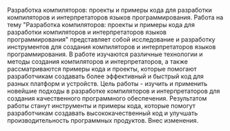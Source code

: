 Разработка компиляторов: проекты и примеры кода для разработки компиляторов и интерпретаторов языков программирования.
Работа на тему "Разработка компиляторов: проекты и примеры кода для разработки компиляторов и интерпретаторов языков программирования" представляет собой исследование и разработку инструментов для создания компиляторов и интерпретаторов языков программирования. В работе изучаются различные технологии и методы создания компиляторов и интерпретаторов, а также рассматриваются примеры кода и проекты, которые помогают разработчикам создавать более эффективный и быстрый код для разных платформ и устройств. Цель работы - изучить и применить новейшие подходы в разработке компиляторов и интерпретаторов для создания качественного программного обеспечения. Результатом работы станут инструменты и примеры кода, которые помогут разработчикам создавать высококачественный код и улучшать производительность программных продуктов.
Внес изменения.
